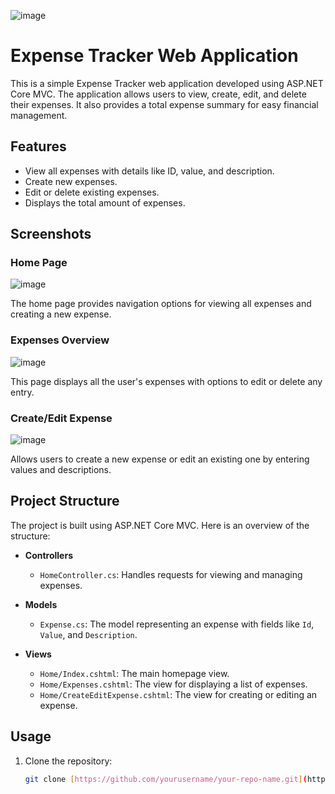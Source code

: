 ![image](https://github.com/user-attachments/assets/5f154ed5-adc9-4ae2-be2b-a4b8cfff8939)
# Expense Tracker Web Application

This is a simple Expense Tracker web application developed using ASP.NET Core MVC. The application allows users to view, create, edit, and delete their expenses. It also provides a total expense summary for easy financial management.

## Features
- View all expenses with details like ID, value, and description.
- Create new expenses.
- Edit or delete existing expenses.
- Displays the total amount of expenses.

## Screenshots

### Home Page
![image](https://github.com/user-attachments/assets/365fd9b2-4571-4d09-900a-8df3da001a87)

The home page provides navigation options for viewing all expenses and creating a new expense.

### Expenses Overview
![image](https://github.com/user-attachments/assets/22ac2467-d39d-4f7f-a6e2-f9762019713d)

This page displays all the user's expenses with options to edit or delete any entry.

### Create/Edit Expense
![image](https://github.com/user-attachments/assets/2e36e5f9-24b8-48c7-b515-ce5e326e0d50)

Allows users to create a new expense or edit an existing one by entering values and descriptions.

## Project Structure
The project is built using ASP.NET Core MVC. Here is an overview of the structure:

- **Controllers**
  - `HomeController.cs`: Handles requests for viewing and managing expenses.
  
- **Models**
  - `Expense.cs`: The model representing an expense with fields like `Id`, `Value`, and `Description`.

- **Views**
  - `Home/Index.cshtml`: The main homepage view.
  - `Home/Expenses.cshtml`: The view for displaying a list of expenses.
  - `Home/CreateEditExpense.cshtml`: The view for creating or editing an expense.

## Usage
1. Clone the repository:
   ```bash
   git clone [https://github.com/yourusername/your-repo-name.git](https://github.com/CarlosNatanauan/Expense-Tracker-WebApp.git)
